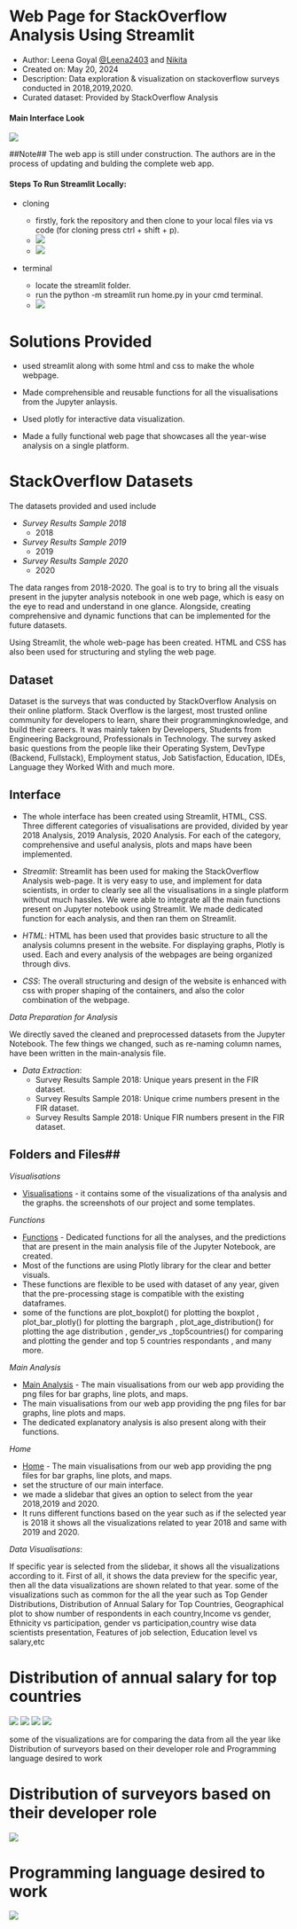 # Web Page for StackOverflow Analysis Using Streamlit
* Author: Leena Goyal [@Leena2403](https://www.github.com/Leena2403) and [Nikita](https://github.com/NIKITA320495)
* Created on: May 20, 2024
* Description: Data exploration & visualization on stackoverflow surveys conducted in 2018,2019,2020.
* Curated dataset: Provided by StackOverflow Analysis


#### Main Interface Look  
![](Visualizations/main-interface.png?raw=true)

##Note##
The web app is still under construction. The authors are in the process of updating and bulding the complete web app.

#### Steps To Run Streamlit Locally:
- cloning
  - firstly, fork the repository and then clone to your local files via vs code (for cloning press ctrl + shift + p).
  - ![](Visualizations/cloning-1.png?raw=true)
  - ![](Visualizations/cloning-2.png?raw=true)

- terminal
  - locate the streamlit folder.
  - run the python -m streamlit run home.py in your cmd terminal.
  - ![](Visualizations/terminal.png?raw=true)

# Solutions Provided

- used streamlit along with some html and css to make the whole webpage.

- Made comprehensible and reusable functions for all the visualisations from the Jupyter anlaysis.

- Used plotly for interactive data visualization.
  
- Made a fully functional web page that showcases all the year-wise analysis on a single platform.


# StackOverflow Datasets

The datasets provided and used include 

- *Survey Results Sample 2018*
    - 2018
- *Survey Results Sample 2019*
    - 2019
- *Survey Results Sample 2020*
    - 2020
  

The data ranges from 2018-2020. The goal is to try to bring all the visuals present in the jupyter analysis notebook in one web page, which is easy on the eye to read and understand in one glance. Alongside, creating comprehensive and dynamic functions that can be implemented for the future datasets.

Using Streamlit, the whole web-page has been created. HTML and CSS has also been used for structuring and styling the web page.

## Dataset
Dataset is the surveys that was conducted by StackOverflow Analysis on their online platform. Stack Overflow is the largest, most trusted online community for developers to learn, share​ ​their programming ​knowledge, and build their careers. It was mainly taken by Developers, Students from Engineering Background, Professionals in Technology. The survey asked basic questions from the people like their Operating System, DevType (Backend, Fullstack), Employment status, Job Satisfaction, Education, IDEs, Language they Worked With and much more.

## Interface
- The whole interface has been created using Streamlit, HTML, CSS. Three different categories of visualisations are provided, divided by year 2018 Analysis, 2019 Analysis, 2020 Analysis. For each of the category, comprehensive and useful analysis, plots and maps have been implemented.

- *Streamlit*: Streamlit has been used for making the StackOverflow Analysis web-page. It is very easy to use, and implement for data scientists, in order to clearly see all the visualisations in a single platform without much hassles. We were able to integrate all the main functions present on Jupyter notebook using Streamlit. We made dedicated function for each analysis, and then ran them on Streamlit.

- *HTML*: HTML has been used that provides basic structure to all the analysis columns present in the website. For displaying graphs, Plotly is used. Each and every analysis of the webpages are being organized through divs.

- *CSS*: The overall structuring and design of the website is enhanced with css with proper shaping of the containers, and also the color combination of the webpage.

*Data Preparation for Analysis*

We directly saved the cleaned and preprocessed datasets from the Jupyter Notebook. The few things we changed, such as re-naming column names, have been written in the main-analysis file.

- *Data Extraction*:
  - Survey Results Sample 2018: Unique years present in the FIR dataset.
  - Survey Results Sample 2018: Unique crime numbers present in the FIR dataset.
  - Survey Results Sample 2018: Unique FIR numbers present in the FIR dataset.

## Folders and Files##

*Visualisations*
- [Visualisations](https://github.com/NIKITA320495/Stackoverflow-Analysis/tree/main/streamlit/Visualizations) - it contains some of the visualizations of tha analysis and the graphs. the screenshots of our project and some templates.


*Functions*
- [Functions](https://github.com/NIKITA320495/Stackoverflow-Analysis/blob/main/streamlit/functions.py) - Dedicated functions for all the analyses, and the predictions that are present in the main analysis file of the Jupyter Notebook, are created.
- Most of the functions are using Plotly library for the clear and better visuals.
- These functions are flexible to be used with dataset of any year, given that the pre-processing stage is compatible with the existing dataframes.
- some of the functions are plot_boxplot() for plotting the boxplot , plot_bar_plotly() for plotting the bargraph , plot_age_distribution() for plotting the age distribution , gender_vs _top5countries() for comparing and plotting the gender and top 5 countries respondants , and many more.

*Main Analysis*
- [Main Analysis](https://github.com/NIKITA320495/Stackoverflow-Analysis/blob/main/streamlit/main_analysis.py) - The main visualisations from our web app providing the png files for bar graphs, line plots, and maps.
- The main visualisations from our web app providing the png files for bar graphs, line plots and maps.
- The dedicated explanatory analysis is also present along with their functions.


*Home*
- [Home](https://github.com/NIKITA320495/Stackoverflow-Analysis/blob/main/streamlit/home.py) - The main visualisations from our web app providing the png files for bar graphs, line plots, and maps.
- set the structure of our main interface.
- we made a slidebar that gives an option to select from the year 2018,2019 and 2020.
- It runs different functions based on the year such as if the selected year is 2018 it shows all the visualizations related to year 2018 and same with 2019 and 2020.
  
*Data Visualisations*:

If specific year is selected from the slidebar, it shows all the visualizations according to it.
First of all, it shows the data preview for the specific year, then all the  data visualizations are shown related to that year.
some of the visualizations such as common for the all the year such as Top Gender Distributions, Distribution of Annual Salary for Top Countries, Geographical plot to show number of respondents in each country,Income vs gender, Ethnicity vs participation, gender vs participation,country wise data scientists presentation, Features of job selection, Education level vs salary,etc

# Distribution of annual salary for top countries 
![](Visualizations/annual-salaries.png?raw=true)
![](Visualizations/income-vs-gender.png?raw=true)
![](Visualizations/ethenicity.png?raw=true)
![](Visualizations/geoplot.png?raw=true)

some of the visualizations are for comparing the data from all the year like Distribution of surveyors based on their developer role and  Programming language desired to work

# Distribution of surveyors based on their developer role
![](Visualizations/Screenshot.png?raw=true)

# Programming language desired to work
![](Visualizations/languages-desired.png?raw=true)
